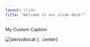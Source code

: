 ```yaml
---
layout: slide
title: "Welcome to our slide deck!"
---
```


My Custom Caption

![steroidtocat](https://octodex.github.com/images/steroidtocat.png)
{: .center}
